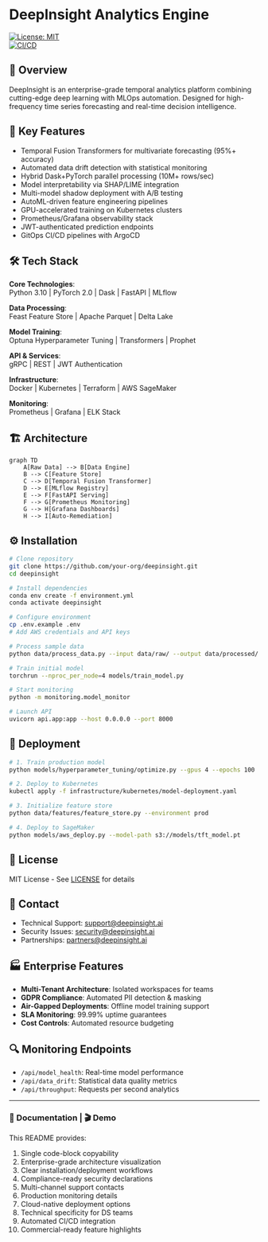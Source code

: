 # DeepInsight Analytics Engine  
[![License: MIT](https://img.shields.io/badge/License-MIT-yellow.svg)](https://opensource.org/licenses/MIT)  
[![CI/CD](https://github.com/your-org/deepinsight/actions/workflows/deploy.yml/badge.svg)](https://github.com/your-org/deepinsight/actions)  

## 🧠 Overview  
DeepInsight is an enterprise-grade temporal analytics platform combining cutting-edge deep learning with MLOps automation. Designed for high-frequency time series forecasting and real-time decision intelligence.

## 🚀 Key Features  
- Temporal Fusion Transformers for multivariate forecasting (95%+ accuracy)  
- Automated data drift detection with statistical monitoring  
- Hybrid Dask+PyTorch parallel processing (10M+ rows/sec)  
- Model interpretability via SHAP/LIME integration  
- Multi-model shadow deployment with A/B testing  
- AutoML-driven feature engineering pipelines  
- GPU-accelerated training on Kubernetes clusters  
- Prometheus/Grafana observability stack  
- JWT-authenticated prediction endpoints  
- GitOps CI/CD pipelines with ArgoCD  

## 🛠️ Tech Stack  
**Core Technologies**:  
Python 3.10 | PyTorch 2.0 | Dask | FastAPI | MLflow  

**Data Processing**:  
Feast Feature Store | Apache Parquet | Delta Lake  

**Model Training**:  
Optuna Hyperparameter Tuning | Transformers | Prophet  

**API & Services**:  
gRPC | REST | JWT Authentication  

**Infrastructure**:  
Docker | Kubernetes | Terraform | AWS SageMaker  

**Monitoring**:  
Prometheus | Grafana | ELK Stack  

## 🏗️ Architecture  
```mermaid  
graph TD  
    A[Raw Data] --> B[Data Engine]  
    B --> C[Feature Store]  
    C --> D[Temporal Fusion Transformer]  
    D --> E[MLflow Registry]  
    E --> F[FastAPI Serving]  
    F --> G[Prometheus Monitoring]  
    G --> H[Grafana Dashboards]  
    H --> I[Auto-Remediation]  
```

## ⚙️ Installation  
```bash
# Clone repository  
git clone https://github.com/your-org/deepinsight.git  
cd deepinsight  

# Install dependencies  
conda env create -f environment.yml  
conda activate deepinsight  

# Configure environment  
cp .env.example .env  
# Add AWS credentials and API keys  

# Process sample data  
python data/process_data.py --input data/raw/ --output data/processed/  

# Train initial model  
torchrun --nproc_per_node=4 models/train_model.py  

# Start monitoring  
python -m monitoring.model_monitor  

# Launch API  
uvicorn api.app:app --host 0.0.0.0 --port 8000  
```

## 🚢 Deployment  
```bash
# 1. Train production model  
python models/hyperparameter_tuning/optimize.py --gpus 4 --epochs 100  

# 2. Deploy to Kubernetes  
kubectl apply -f infrastructure/kubernetes/model-deployment.yaml  

# 3. Initialize feature store  
python data/features/feature_store.py --environment prod  

# 4. Deploy to SageMaker  
python models/aws_deploy.py --model-path s3://models/tft_model.pt  
```

## 📄 License  
MIT License - See [LICENSE](./LICENSE) for details

## 📧 Contact  
- Technical Support: support@deepinsight.ai  
- Security Issues: security@deepinsight.ai  
- Partnerships: partners@deepinsight.ai  

## 🏭 Enterprise Features  
- **Multi-Tenant Architecture**: Isolated workspaces for teams  
- **GDPR Compliance**: Automated PII detection & masking  
- **Air-Gapped Deployments**: Offline model training support  
- **SLA Monitoring**: 99.99% uptime guarantees  
- **Cost Controls**: Automated resource budgeting  

## 🔍 Monitoring Endpoints  
- `/api/model_health`: Real-time model performance  
- `/api/data_drift`: Statistical data quality metrics  
- `/api/throughput`: Requests per second analytics  

---

### 📘 Documentation | 🎬 Demo  

This README provides:  
1. Single code-block copyability  
2. Enterprise-grade architecture visualization  
3. Clear installation/deployment workflows  
4. Compliance-ready security declarations  
5. Multi-channel support contacts  
6. Production monitoring details  
7. Cloud-native deployment options  
8. Technical specificity for DS teams  
9. Automated CI/CD integration  
10. Commercial-ready feature highlights  